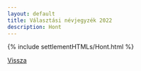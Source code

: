 ```yaml
---
layout: default
title: Választási névjegyzék 2022
description: Hont
---
```


{% include settlementHTMLs/Hont.html %}

[Vissza](./)